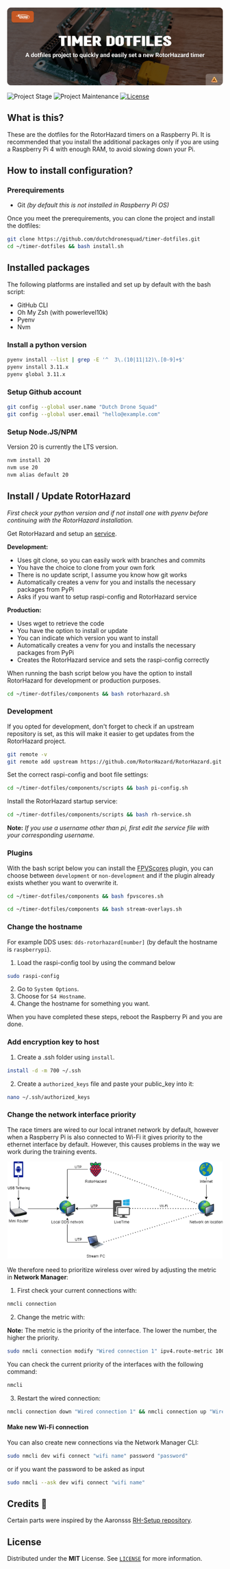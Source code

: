 <!-- Header -->
![alt Header of RH Timer Dotfiles](https://raw.githubusercontent.com/dutchdronesquad/timer-dotfiles/main/assets/header_timer-dotfiles-min.png)

<!-- PROJECT SHIELDS -->
![Project Stage][project-stage-shield]
![Project Maintenance][maintenance-shield]
[![License][license-shield]](LICENSE)

## What is this?

These are the dotfiles for the RotorHazard timers on a Raspberry Pi. It is recommended
that you install the additional packages only if you are using a Raspberry Pi 4 with
enough RAM, to avoid slowing down your Pi.

## How to install configuration?

### Prerequirements

- Git _(by default this is not installed in Raspberry Pi OS)_

Once you meet the prerequirements, you can clone the project and install the dotfiles:

```bash
git clone https://github.com/dutchdronesquad/timer-dotfiles.git
cd ~/timer-dotfiles && bash install.sh
```

## Installed packages

The following platforms are installed and set up by default with the bash script:

- GitHub CLI
- Oh My Zsh (with powerlevel10k)
- Pyenv
- Nvm

### Install a python version

```bash
pyenv install --list | grep -E '^  3\.(10|11|12)\.[0-9]+$'
pyenv install 3.11.x
pyenv global 3.11.x
```

### Setup Github account

```bash
git config --global user.name "Dutch Drone Squad"
git config --global user.email "hello@example.com"
```

### Setup Node.JS/NPM

Version 20 is currently the LTS version.

```bash
nvm install 20
nvm use 20
nvm alias default 20
```

## Install / Update RotorHazard

_First check your python version and if not install one with pyenv before continuing with the RotorHazard installation._

Get RotorHazard and setup an [service](https://github.com/RotorHazard/RotorHazard/blob/main/doc/Software%20Setup.md#running-the-rotorhazard-server).

**Development:**

- Uses git clone, so you can easily work with branches and commits
- You have the choice to clone from your own fork
- There is no update script, I assume you know how git works
- Automatically creates a venv for you and installs the necessary packages from PyPi
- Asks if you want to setup raspi-config and RotorHazard service

**Production:**

- Uses wget to retrieve the code
- You have the option to install or update
- You can indicate which version you want to install
- Automatically creates a venv for you and installs the necessary packages from PyPi
- Creates the RotorHazard service and sets the raspi-config correctly

When running the bash script below you have the option to install RotorHazard for development or production purposes.

```bash
cd ~/timer-dotfiles/components && bash rotorhazard.sh
```

### Development

If you opted for development, don't forget to check if an upstream repository is set, as this will make it easier to get updates from the RotorHazard project.

```bash
git remote -v
git remote add upstream https://github.com/RotorHazard/RotorHazard.git
```

Set the correct raspi-config and boot file settings:

```bash
cd ~/timer-dotfiles/components/scripts && bash pi-config.sh
```

Install the RotorHazard startup service:

```bash
cd ~/timer-dotfiles/components/scripts && bash rh-service.sh
```

**Note:** _If you use a username other than pi, first edit the service file with your corresponding username._



### Plugins

With the bash script below you can install the [FPVScores](https://github.com/FPVScores/FPVScores) plugin, you can choose between `development` or `non-development` and if the plugin already exists whether you want to overwrite it.

```bash
cd ~/timer-dotfiles/components && bash fpvscores.sh
```

```bash
cd ~/timer-dotfiles/components && bash stream-overlays.sh
```

### Change the hostname

For example DDS uses: `dds-rotorhazard[number]` (by default the hostname is `raspberrypi`).

1. Load the raspi-config tool by using the command below

```bash
sudo raspi-config
```

2. Go to `System Options`.
3. Choose for `S4 Hostname`.
4. Change the hostname for something you want.

When you have completed these steps, reboot the Raspberry Pi and you are done.

### Add encryption key to host

1. Create a .ssh folder using `install`.

```bash
install -d -m 700 ~/.ssh
```

2. Create a `authorized_keys` file and paste your public_key into it:

```bash
nano ~/.ssh/authorized_keys
```

### Change the network interface priority

The race timers are wired to our local intranet network by default, however when a
Raspberry Pi is also connected to Wi-Fi it gives priority to the ethernet interface
by default. However, this causes problems in the way we work during the training events.

![alt network diagram](https://raw.githubusercontent.com/dutchdronesquad/timer-dotfiles/main/assets/DDS-Network.png)

We therefore need to prioritize wireless over wired by adjusting the metric in **Network Manager**:

1. First check your current connections with:

```bash
nmcli connection
```

2. Change the metric with:

__Note:__ The metric is the priority of the interface. The lower the number, the higher the priority.

```bash
sudo nmcli connection modify "Wired connection 1" ipv4.route-metric 1000
```

You can check the current priority of the interfaces with the following command:

```bash
nmcli
```

3. Restart the wired connection:

```bash
nmcli connection down "Wired connection 1" && nmcli connection up "Wired connection 1"
```

#### Make new Wi-Fi connection

You can also create new connections via the Network Manager CLI:

```bash
sudo nmcli dev wifi connect "wifi name" password "password"
```

or if you want the password to be asked as input

```bash
sudo nmcli --ask dev wifi connect "wifi name"
```

## Credits 🌟

Certain parts were inspired by the Aaronsss [RH-Setup repository](https://github.com/Aaronsss/RH-Setup).

## License

Distributed under the **MIT** License. See [`LICENSE`](LICENSE) for more information.

<!-- LINKS -->
[license-shield]: https://img.shields.io/github/license/dutchdronesquad/timer-dotfiles.svg
[maintenance-shield]: https://img.shields.io/maintenance/yes/2023.svg
[project-stage-shield]: https://img.shields.io/badge/project%20stage-experimental-yellow.svg